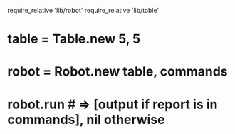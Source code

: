require_relative 'lib/robot'
require_relative 'lib/table'

# table = Table.new 5, 5
# robot = Robot.new table, commands
# robot.run # => [output if report is in commands], nil otherwise
